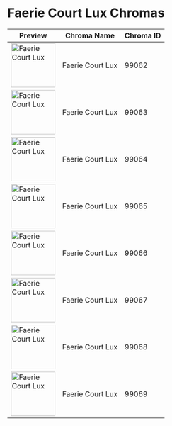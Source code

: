 # Faerie Court Lux Chromas

| Preview | Chroma Name | Chroma ID |
|---|---|---|
| <img src='https://raw.communitydragon.org/latest/plugins/rcp-be-lol-game-data/global/default/v1/champion-chroma-images/99/99062.png' alt='Faerie Court Lux' width='100'> | Faerie Court Lux | 99062 |
| <img src='https://raw.communitydragon.org/latest/plugins/rcp-be-lol-game-data/global/default/v1/champion-chroma-images/99/99063.png' alt='Faerie Court Lux' width='100'> | Faerie Court Lux | 99063 |
| <img src='https://raw.communitydragon.org/latest/plugins/rcp-be-lol-game-data/global/default/v1/champion-chroma-images/99/99064.png' alt='Faerie Court Lux' width='100'> | Faerie Court Lux | 99064 |
| <img src='https://raw.communitydragon.org/latest/plugins/rcp-be-lol-game-data/global/default/v1/champion-chroma-images/99/99065.png' alt='Faerie Court Lux' width='100'> | Faerie Court Lux | 99065 |
| <img src='https://raw.communitydragon.org/latest/plugins/rcp-be-lol-game-data/global/default/v1/champion-chroma-images/99/99066.png' alt='Faerie Court Lux' width='100'> | Faerie Court Lux | 99066 |
| <img src='https://raw.communitydragon.org/latest/plugins/rcp-be-lol-game-data/global/default/v1/champion-chroma-images/99/99067.png' alt='Faerie Court Lux' width='100'> | Faerie Court Lux | 99067 |
| <img src='https://raw.communitydragon.org/latest/plugins/rcp-be-lol-game-data/global/default/v1/champion-chroma-images/99/99068.png' alt='Faerie Court Lux' width='100'> | Faerie Court Lux | 99068 |
| <img src='https://raw.communitydragon.org/latest/plugins/rcp-be-lol-game-data/global/default/v1/champion-chroma-images/99/99069.png' alt='Faerie Court Lux' width='100'> | Faerie Court Lux | 99069 |
